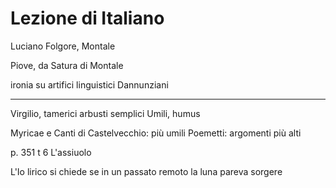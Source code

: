 # Lezione di Italiano

Luciano Folgore, Montale

Piove, da Satura di Montale

ironia su artifici linguistici Dannunziani


---

Virgilio, tamerici
arbusti semplici
Umili, humus



Myricae e Canti di Castelvecchio: più umili
Poemetti: argomenti più alti


p. 351 t 6 L'assiuolo


L'Io lirico si chiede se in un passato remoto la luna pareva sorgere 
<!--stackedit_data:
eyJoaXN0b3J5IjpbLTE1MDcyODM0MDQsOTg4NzAxODczLC0xNj
cwMjI2MzI4XX0=
-->